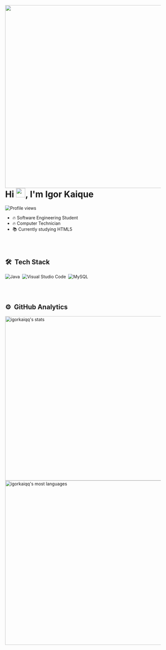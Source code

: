 <img align="right" height="590cm" src="https://raw.githubusercontent.com/gist/Igorkaiqq/fd1d8f526fb03cb2ce4865d0a25eb5dd/raw/3b6e49a863278ae7df5a7ec7c0d28e1943fbe813/githubcard.svg"/>
<h1 align="left">Hi <img src="https://raw.githubusercontent.com/kaueMarques/kaueMarques/master/hi.gif" width="30px">, I'm Igor Kaique</h1>
<p align="left"> <img src="https://komarev.com/ghpvc/?username=Igorkaiqq&color=yellow" alt="Profile views" /> </p>

- 🔥 Software Engineering Student
- 🔥 Computer Technician 
- 📚 Currently studying HTML5

<br><br>

## 🛠 &nbsp;Tech Stack

![Java](https://img.shields.io/badge/-Java-05122A?style=flat&logo=java)&nbsp;
![Visual Studio Code](https://img.shields.io/badge/-Visual%20Studio%20Code-05122A?style=flat&logo=visual-studio-code&logoColor=007ACC)&nbsp;
![MySQL](https://img.shields.io/badge/-MySQL-05122A?style=flat&logo=mysql)&nbsp;

<br><br>

## ⚙️ &nbsp;GitHub Analytics

<p align="left">
<img width="530em" src="https://github-readme-stats.vercel.app/api?username=igorkaiqq&show_icons=true&theme=vision-friendly-dark" alt="igorkaiqq's stats"/>
<img width="530em" src="https://github-readme-stats.vercel.app/api/top-langs/?username=igorkaiqq&layout=compact&theme=vision-friendly-dark" alt="igorkaiqq's most languages"/>
</p>

<br><br>
